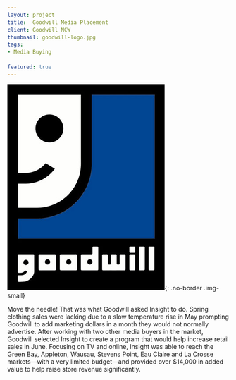 ```yaml
---
layout: project
title:  Goodwill Media Placement
client: Goodwill NCW
thumbnail: goodwill-logo.jpg
tags:
- Media Buying

featured: true
---
```


![Goodwill Logo](/img/goodwill-logo-large.jpg){: .no-border .img-small}

Move the needle! That was what Goodwill asked Insight to do. Spring clothing sales were lacking due to a slow temperature rise in May prompting Goodwill to add marketing dollars in a month they would not normally advertise. After working with two other media buyers in the market, Goodwill selected Insight to create a program that would help increase retail sales in June. Focusing on TV and online, Insight was able to reach the Green Bay, Appleton, Wausau, Stevens Point, Eau Claire and La Crosse markets—with a very limited budget—and provided over $14,000 in added value to help raise store revenue significantly.